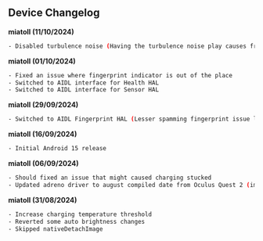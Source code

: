 ## **Device Changelog** ##

**miatoll (11/10/2024)**

```bash
- Disabled turbulence noise (Having the turbulence noise play causes frame drops on mid to lower-end devices)
```

**miatoll (01/10/2024)**

```bash
- Fixed an issue where fingerprint indicator is out of the place
- Switched to AIDL interface for Health HAL
- Switched to AIDL interface for Sensor HAL
```

**miatoll (29/09/2024)**

```bash
- Switched to AIDL Fingerprint HAL (Lesser spamming fingerprint issue logs in the background, RIP HIDL by Google)
```

**miatoll (16/09/2024)**

```bash
- Initial Android 15 release
```

**miatoll (06/09/2024)**

```bash
- Should fixed an issue that might caused charging stucked
- Updated adreno driver to august compiled date from Oculus Quest 2 (improvement on stability)
```

**miatoll (31/08/2024)**

```bash
- Increase charging temperature threshold
- Reverted some auto brightness changes
- Skipped nativeDetachImage
```
